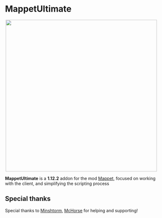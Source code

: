 # MappetUltimate

<p align="center">
  <img src="https://cdn.discordapp.com/attachments/685452447933661200/1177166014794956901/mappetUltimate.png?ex=65718448&is=655f0f48&hm=e731f0ab51a61b8626a285440e37559502d94d179a375bb27432867839f87d09&" width="500"/>
</p>

**MappetUltimate** is a **1.12.2** addon for the mod [Mappet](https://github.com/mchorse/mappet/), focused on working with the client, and simplifying the scripting process


## Special thanks

Special thanks to [Minshtorm](https://github.com/Mishormik1), [McHorse](https://github.com/mchorse) for helping and supporting!
